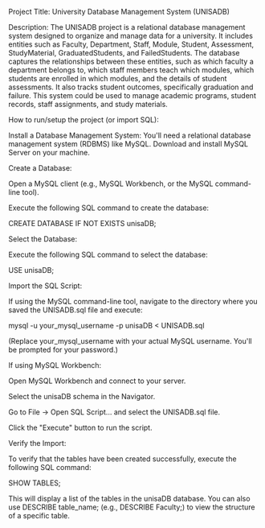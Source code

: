 Project Title: University Database Management System (UNISADB)

Description:
The UNISADB project is a relational database management system designed to organize and manage data for a university. It includes entities such as Faculty, Department, Staff, Module, Student, Assessment, StudyMaterial, GraduatedStudents, and FailedStudents.  The database captures the relationships between these entities, such as which faculty a department belongs to, which staff members teach which modules, which students are enrolled in which modules, and the details of student assessments.  It also tracks student outcomes, specifically graduation and failure.  This system could be used to manage academic programs, student records, staff assignments, and study materials.

How to run/setup the project (or import SQL):

Install a Database Management System: You'll need a relational database management system (RDBMS) like MySQL.  Download and install MySQL Server on your machine.

Create a Database:

Open a MySQL client (e.g., MySQL Workbench, or the MySQL command-line tool).

Execute the following SQL command to create the database:

CREATE DATABASE IF NOT EXISTS unisaDB;

Select the Database:

Execute the following SQL command to select the database:

USE unisaDB;

Import the SQL Script:

If using the MySQL command-line tool, navigate to the directory where you saved the UNISADB.sql file and execute:

mysql -u your_mysql_username -p unisaDB < UNISADB.sql

(Replace your_mysql_username with your actual MySQL username. You'll be prompted for your password.)

If using MySQL Workbench:

Open MySQL Workbench and connect to your server.

Select the unisaDB schema in the Navigator.

Go to File -> Open SQL Script... and select the UNISADB.sql file.

Click the "Execute" button to run the script.

Verify the Import:

To verify that the tables have been created successfully, execute the following SQL command:

SHOW TABLES;

This will display a list of the tables in the unisaDB database.  You can also use DESCRIBE table_name; (e.g., DESCRIBE Faculty;) to view the structure of a specific table.
